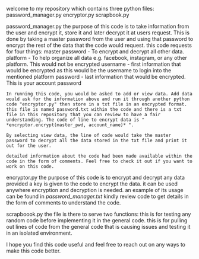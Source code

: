 welcome to my repository which contains three python files:
    password_manager.py
    encryptor.py
    scrapbook.py

password_manager.py
    the purpose of this code is to take information from the user and encrypt it, store it and later decrypt it at users request.
    This is done by taking a master password from the user and using that password to encrypt the rest of the data that the code would request.
    this code requests for four things:
        master password - To encrypt and decrypt all other data.
        platform -  To help organize all data e.g. facebook, instagram, or any other platform. This 
                    would not be encrypted
        username -  first information that would be encrypted as this would be the username
                    to login into the mentioned platform
        password -  last information that would be encrypted. This is your account password

    In running this code, you would be asked to add or view data. Add data would ask for the information above and run it through another python code "encryptor.py" then store in a txt file in an encrypted format. this file is named password.txt within the code and there is a txt file in this repository that you can review to have a fair understanding. The code of line to encrypt data is " *encryptor.encrypt(master_pwd, account_name)* ".

    By selecting view data, the line of code would take the master password to decrypt all the data stored in the txt file and print it out for the user.

    detailed information about the code had been made available within the code in the form of comments. Feel free to check it out if you want to work on this code.

encryptor.py
    the purpose of this code is to encrypt and decrypt any data provided a key is given to the code to encrypt the data. it can be used anywhere encryption and decryption is needed. an example of its usage can be found in *password_manager.txt*
    kindly review code to get details in the form of comments to understand the code.

scrapboook.py
    the file is there to serve two functions:
        this is for testing any random code before implementing it in the general code.
        this is for pulling out lines of code from the general code that is causing issues and testing it in an isolated environment.

I hope you find this code useful and feel free to reach out on any ways to make this code better.

